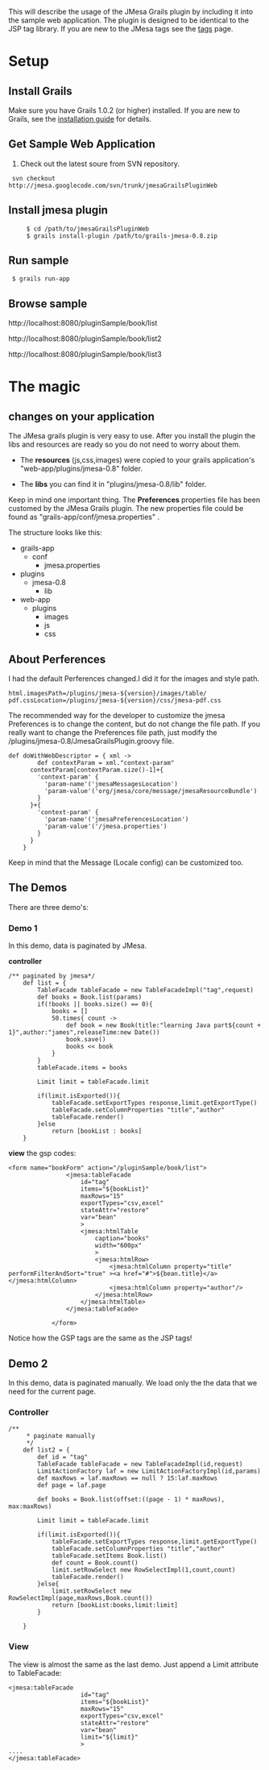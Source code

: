 This will describe the usage of the JMesa Grails plugin by including it into the sample web application. The plugin is designed to be identical to the JSP tag library. If you are new to the JMesa tags see the [tags](JSPTags.md) page.

# Setup #

## Install Grails ##

Make sure you have Grails 1.0.2 (or higher) installed. If you are new to Grails, see the [installation guide](http://grails.org/Installation) for details.

## Get Sample Web Application ##

  1. Check out the latest soure from SVN repository.
```
 svn checkout http://jmesa.googlecode.com/svn/trunk/jmesaGrailsPluginWeb
```

## Install jmesa plugin ##

```
     $ cd /path/to/jmesaGrailsPluginWeb
     $ grails install-plugin /path/to/grails-jmesa-0.8.zip
```

## Run sample ##

```
 $ grails run-app
```

## Browse sample ##

http://localhost:8080/pluginSample/book/list

http://localhost:8080/pluginSample/book/list2

http://localhost:8080/pluginSample/book/list3

# The magic #

## changes on your application ##

The JMesa grails plugin is very easy to use. After you install the plugin the libs and resources are ready so you do not need to worry about them.

  * The **resources** (js,css,images) were copied to your grails application's "web-app/plugins/jmesa-0.8" folder.

  * The **libs** you can find it in "plugins/jmesa-0.8/lib" folder.

Keep in mind one important thing. The **Preferences** properties file has been customed by the JMesa Grails plugin. The new properties file could be found as "grails-app/conf/jmesa.properties" .

The structure looks like this:
  * grails-app
    * conf
      * jmesa.properties
  * plugins
    * jmesa-0.8
      * lib
  * web-app
    * plugins
      * images
      * js
      * css

## About Perferences ##

I had the default Perferences changed.I did it for the images and style path.
```
html.imagesPath=/plugins/jmesa-${version}/images/table/
pdf.cssLocation=/plugins/jmesa-${version}/css/jmesa-pdf.css
```

The recommended way for the developer to customize the jmesa Preferences is to change the content, but do not change the file path. If you really want to change the Preferences file path, just modify the /plugins/jmesa-0.8/JmesaGrailsPlugin.groovy file.
```
def doWithWebDescriptor = { xml ->
        def contextParam = xml."context-param"
      contextParam[contextParam.size()-1]+{
        'context-param' {
          'param-name'('jmesaMessagesLocation')
          'param-value'('org/jmesa/core/message/jmesaResourceBundle')
        }
      }+{
        'context-param' {
          'param-name'('jmesaPreferencesLocation')
          'param-value'('/jmesa.properties')
        }
      }
    }
```

Keep in mind that the Message (Locale config) can be customized too.

## The Demos ##

There are three demo's:

### Demo 1 ###

In this demo, data is paginated by JMesa.

**controller**
```
/** paginated by jmesa*/
    def list = {
        TableFacade tableFacade = new TableFacadeImpl("tag",request)
        def books = Book.list(params)
        if(!books || books.size() == 0){
            books = []
            50.times{ count ->
                def book = new Book(title:"learning Java part${count + 1}",author:"james",releaseTime:new Date())
                book.save()
                books << book
            }
        }
        tableFacade.items = books
        
        Limit limit = tableFacade.limit
        
        if(limit.isExported()){
            tableFacade.setExportTypes response,limit.getExportType()
            tableFacade.setColumnProperties "title","author"
            tableFacade.render()
        }else
            return [bookList : books]
    }
```

**view**
the gsp codes:
```
<form name="bookForm" action="/pluginSample/book/list">
                <jmesa:tableFacade
                    id="tag"
                    items="${bookList}"
                    maxRows="15"
                    exportTypes="csv,excel"
                    stateAttr="restore"
                    var="bean"
                    >
                    <jmesa:htmlTable
                        caption="books"
                        width="600px"
                        >
                        <jmesa:htmlRow>
                            <jmesa:htmlColumn property="title" performFilterAndSort="true" ><a href="#">${bean.title}</a></jmesa:htmlColumn>
                            <jmesa:htmlColumn property="author"/>
                        </jmesa:htmlRow>
                    </jmesa:htmlTable>
                </jmesa:tableFacade>

            </form>
```

Notice how the GSP tags are the same as the JSP tags!

## Demo 2 ##

In this demo, data is paginated manually. We load only the the data that we need for the current page.

### Controller ###
```
/**
     * paginate manually
     */
    def list2 = {
        def id = "tag"
        TableFacade tableFacade = new TableFacadeImpl(id,request)
        LimitActionFactory laf = new LimitActionFactoryImpl(id,params)
        def maxRows = laf.maxRows == null ? 15:laf.maxRows
        def page = laf.page

        def books = Book.list(offset:((page - 1) * maxRows), max:maxRows)

        Limit limit = tableFacade.limit

        if(limit.isExported()){
            tableFacade.setExportTypes response,limit.getExportType()
            tableFacade.setColumnProperties "title","author"
            tableFacade.setItems Book.list()
            def count = Book.count()
            limit.setRowSelect new RowSelectImpl(1,count,count)
            tableFacade.render()
        }else{
            limit.setRowSelect new RowSelectImpl(page,maxRows,Book.count())
            return [bookList:books,limit:limit]
        }

    }
```

### View ###

The view is almost the same as the last demo. Just append a Limit attribute to TableFacade:
```
<jmesa:tableFacade
                    id="tag"
                    items="${bookList}"
                    maxRows="15"
                    exportTypes="csv,excel"
                    stateAttr="restore"
                    var="bean"
                    limit="${limit}"
                    >
....
</jmesa:tableFacade>
```
